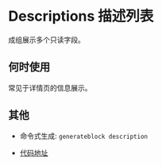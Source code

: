 
# Descriptions 描述列表
成组展示多个只读字段。

## 何时使用
常见于详情页的信息展示。



## 其他

- 命令式生成:  `generateblock description`

- [代码地址](https://gitee.com/yitjhy/block/tree/master/docs/description)